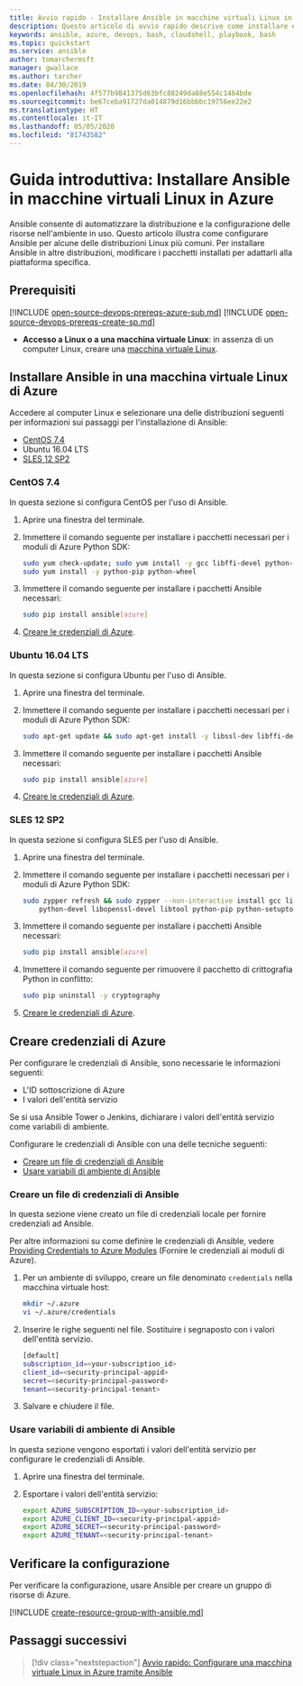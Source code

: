 ```yaml
---
title: Avvio rapido - Installare Ansible in macchine virtuali Linux in Azure
description: Questo articolo di avvio rapido descrive come installare e configurare Ansible per gestire le risorse di Azure in Ubuntu, CentOS e SLES
keywords: ansible, azure, devops, bash, cloudshell, playbook, bash
ms.topic: quickstart
ms.service: ansible
author: tomarchermsft
manager: gwallace
ms.author: tarcher
ms.date: 04/30/2019
ms.openlocfilehash: 4f577b9841375d63bfc88249da88e554c1464bde
ms.sourcegitcommit: be67ceba91727da014879d16bbbbc19756ee22e2
ms.translationtype: HT
ms.contentlocale: it-IT
ms.lasthandoff: 05/05/2020
ms.locfileid: "81743582"
---
```

# <a name="quickstart-install-ansible-on-linux-virtual-machines-in-azure"></a>Guida introduttiva: Installare Ansible in macchine virtuali Linux in Azure

Ansible consente di automatizzare la distribuzione e la configurazione delle risorse nell'ambiente in uso. Questo articolo illustra come configurare Ansible per alcune delle distribuzioni Linux più comuni. Per installare Ansible in altre distribuzioni, modificare i pacchetti installati per adattarli alla piattaforma specifica. 

## <a name="prerequisites"></a>Prerequisiti

[!INCLUDE [open-source-devops-prereqs-azure-sub.md](../includes/open-source-devops-prereqs-azure-subscription.md)]
[!INCLUDE [open-source-devops-prereqs-create-sp.md](../includes/open-source-devops-prereqs-create-service-principal.md)]
- **Accesso a Linux o a una macchina virtuale Linux**: in assenza di un computer Linux, creare una [macchina virtuale Linux](/azure/virtual-network/quick-create-cli).

## <a name="install-ansible-on-an-azure-linux-virtual-machine"></a>Installare Ansible in una macchina virtuale Linux di Azure

Accedere al computer Linux e selezionare una delle distribuzioni seguenti per informazioni sui passaggi per l'installazione di Ansible:

- [CentOS 7.4](#centos-74)
- Ubuntu 16.04 LTS
- [SLES 12 SP2](#sles-12-sp2)

### <a name="centos-74"></a>CentOS 7.4

In questa sezione si configura CentOS per l'uso di Ansible.

1. Aprire una finestra del terminale.

1. Immettere il comando seguente per installare i pacchetti necessari per i moduli di Azure Python SDK:

    ```bash
    sudo yum check-update; sudo yum install -y gcc libffi-devel python-devel openssl-devel epel-release
    sudo yum install -y python-pip python-wheel
    ```

1. Immettere il comando seguente per installare i pacchetti Ansible necessari:

    ```bash
    sudo pip install ansible[azure]
    ```

1. [Creare le credenziali di Azure](#create-azure-credentials).

### <a name="ubuntu-1604-lts"></a>Ubuntu 16.04 LTS

In questa sezione si configura Ubuntu per l'uso di Ansible.

1. Aprire una finestra del terminale.

1. Immettere il comando seguente per installare i pacchetti necessari per i moduli di Azure Python SDK:

    ```bash
    sudo apt-get update && sudo apt-get install -y libssl-dev libffi-dev python-dev python-pip
    ```

1. Immettere il comando seguente per installare i pacchetti Ansible necessari:

    ```bash
    sudo pip install ansible[azure]
    ```

1. [Creare le credenziali di Azure](#create-azure-credentials).

### <a name="sles-12-sp2"></a>SLES 12 SP2

In questa sezione si configura SLES per l'uso di Ansible.

1. Aprire una finestra del terminale.

1. Immettere il comando seguente per installare i pacchetti necessari per i moduli di Azure Python SDK:

    ```bash
    sudo zypper refresh && sudo zypper --non-interactive install gcc libffi-devel-gcc5 make \
        python-devel libopenssl-devel libtool python-pip python-setuptools
    ```

1. Immettere il comando seguente per installare i pacchetti Ansible necessari:

    ```bash
    sudo pip install ansible[azure]
    ```

1. Immettere il comando seguente per rimuovere il pacchetto di crittografia Python in conflitto:

    ```bash
    sudo pip uninstall -y cryptography
    ```

1. [Creare le credenziali di Azure](#create-azure-credentials).

## <a name="create-azure-credentials"></a>Creare credenziali di Azure

Per configurare le credenziali di Ansible, sono necessarie le informazioni seguenti:

* L'ID sottoscrizione di Azure 
* I valori dell'entità servizio

Se si usa Ansible Tower o Jenkins, dichiarare i valori dell'entità servizio come variabili di ambiente.

Configurare le credenziali di Ansible con una delle tecniche seguenti:

- [Creare un file di credenziali di Ansible](#file-credentials)
- [Usare variabili di ambiente di Ansible](#env-credentials)

### <a name="span-idfile-credentials-create-ansible-credentials-file"></a><span id="file-credentials"/> Creare un file di credenziali di Ansible

In questa sezione viene creato un file di credenziali locale per fornire credenziali ad Ansible. 

Per altre informazioni su come definire le credenziali di Ansible, vedere [Providing Credentials to Azure Modules](https://docs.ansible.com/ansible/guide_azure.html#providing-credentials-to-azure-modules) (Fornire le credenziali ai moduli di Azure).

1. Per un ambiente di sviluppo, creare un file denominato `credentials` nella macchina virtuale host:

    ```bash
    mkdir ~/.azure
    vi ~/.azure/credentials
    ```

1. Inserire le righe seguenti nel file. Sostituire i segnaposto con i valori dell'entità servizio.

    ```bash
    [default]
    subscription_id=<your-subscription_id>
    client_id=<security-principal-appid>
    secret=<security-principal-password>
    tenant=<security-principal-tenant>
    ```

1. Salvare e chiudere il file.

### <a name="span-idenv-credentialsuse-ansible-environment-variables"></a><span id="env-credentials"/>Usare variabili di ambiente di Ansible

In questa sezione vengono esportati i valori dell'entità servizio per configurare le credenziali di Ansible.

1. Aprire una finestra del terminale.

1. Esportare i valori dell'entità servizio:

    ```bash
    export AZURE_SUBSCRIPTION_ID=<your-subscription_id>
    export AZURE_CLIENT_ID=<security-principal-appid>
    export AZURE_SECRET=<security-principal-password>
    export AZURE_TENANT=<security-principal-tenant>
    ```

## <a name="verify-the-configuration"></a>Verificare la configurazione

Per verificare la configurazione, usare Ansible per creare un gruppo di risorse di Azure.

[!INCLUDE [create-resource-group-with-ansible.md](includes/ansible-snippet-create-resource-group.md)]

## <a name="next-steps"></a>Passaggi successivi

> [!div class="nextstepaction"] 
> [Avvio rapido: Configurare una macchina virtuale Linux in Azure tramite Ansible](./vm-configure.md)